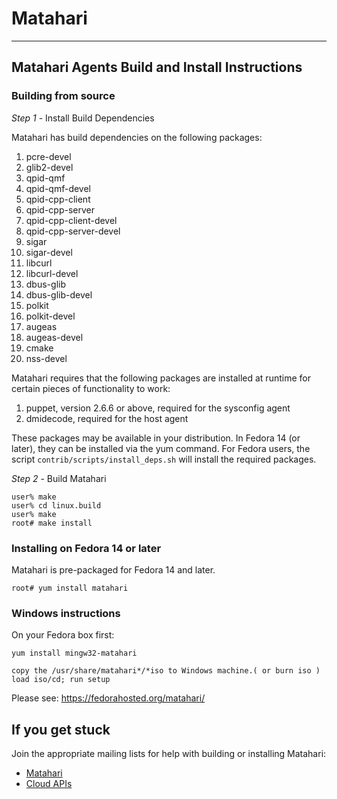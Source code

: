 # Matahari

-------------------------------------------------------------------------------

## Matahari Agents Build and Install Instructions

### Building from source

*Step 1* - Install Build Dependencies

Matahari has build dependencies on the following packages:

1. pcre-devel
2. glib2-devel
3. qpid-qmf
4. qpid-qmf-devel
5. qpid-cpp-client
6. qpid-cpp-server
7. qpid-cpp-client-devel
8. qpid-cpp-server-devel
9. sigar
10. sigar-devel
11. libcurl
12. libcurl-devel
13. dbus-glib
14. dbus-glib-devel
15. polkit
16. polkit-devel
17. augeas
18. augeas-devel
19. cmake
20. nss-devel

Matahari requires that the following packages are installed at runtime
for certain pieces of functionality to work:

1. puppet, version 2.6.6 or above, required for the sysconfig agent
2. dmidecode, required for the host agent

These packages may be available in your distribution.  In Fedora 14 (or later), they can
be installed via the yum command.
For Fedora users, the script `contrib/scripts/install_deps.sh` will install the required
packages.

*Step 2* - Build Matahari

    user% make
    user% cd linux.build
    user% make
    root# make install

### Installing on Fedora 14 or later

Matahari is pre-packaged for Fedora 14 and later.

    root# yum install matahari

### Windows instructions

On your Fedora box first:

    yum install mingw32-matahari

    copy the /usr/share/matahari*/*iso to Windows machine.( or burn iso )
    load iso/cd; run setup

Please see: https://fedorahosted.org/matahari/

## If you get stuck

Join the appropriate mailing lists for help with building or installing
Matahari:

- [Matahari](https://fedorahosted.org/mailman/listinfo/matahari)
- [Cloud APIs](http://www.redhat.com/mailman/listinfo/cloud-apis)
